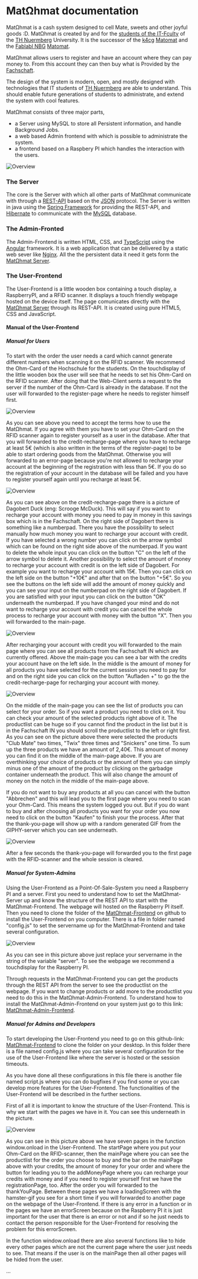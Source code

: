 # MatΩhmat documentation

MatΩhmat is a cash system designed to cell Mate, sweets and other joyful goods :D.
MatΩhmat is created by and for the [students of the IT-Fculty](https://fachschaft.in.th-nuernberg.de/) of
the [TH Nuermberg](https://th-nuernberg.de) University. 
It is the successor of the [k4cg](https://k4cg.org) [Matomat](https://github.com/k4cg/matomat) and
the [Fablabl NBG](https://fablab-nuernberg.de/) [Matomat](https://matom.at/).

MatΩhmat allows users to register and have an account where they can pay money to. From this account they can then
buy what is Provided by the [Fachschaft](https://fachschaft.in.th-nuernberg.de/).

The design of the system is modern, open, and mostly designed with technologies that IT students of
[TH Nuermberg](https://th-nuernberg.de) are able to understand. This should enable future generations of students
to administrate, and extend the system with cool features.

MatΩhmat consists of three major parts, 

 - a Server using MySQL to store all Persistent information, and handle Background Jobs.
 - a web based Admin frontend with which is possible to administrate the system.
 - a frontend based on a Raspbery PI which handles the interaction with the users.

![Overview](img/matohmat_arch.svg)

### The Server
The core is the Server with which all other parts of MatΩhmat communicate with through a [REST-API](https://en.wikipedia.org/wiki/Representational_state_transfer)
 based on the [JSON](https://de.wikipedia.org/wiki/JavaScript_Object_Notation) protocol.
The Server is written in java using the [Spring Framework](https://spring.io/) for providing the REST-API, and
[Hibernate](http://hibernate.org/orm/documentation/5.3/) to communicate with the [MySQL](https://www.mysql.com/de/) database.

### The Admin-Fronted
The Admin-Frontend is written HTML, CSS, and [TypeScript](https://www.typescriptlang.org/) using the [Angular](https://angular.io/)
framework. It is a web application that can be delivered by a static web sever like [Nginx](https://www.nginx.com/resources/wiki/).
All the the persistent data it need it gets form the [MatΩhmat Server](#the_server).

### The User-Frontend
The User-Frontend is a little wooden box containing a touch display, a RaspberryPI, and a RFID scanner. It displays a
touch friendly webpage hosted on the device itself. The page comunicates directly with the [MatΩhmat Server](#the_server)
through its REST-API. It is created using pure HTML5, CSS and JavaScript.

#### Manual of the User-Frontend

##### Manual for Users

To start with the order the user needs a card which cannot generate different numbers when scanning it on the RFID scanner. We recommend the Ohm-Card of the Hochschule for the students. On the touchdisplay of the little wooden box the user will see that he needs to set his Ohm-Card on the RFID scanner. After doing that the Web-Client sents a request to the server if the number of the Ohm-Card is already in the database. If not the user will forwarded to the register-page where he needs to register himself first.

![Overview](img/register_page.png)

As you can see above you need to accept the terms how to use the MatΩhmat. If you agree with them you have to set your Ohm-Card on the RFID scanner again to register yourself as a user in the database. After that you will forwarded to the credit-recharge-page where you have to recharge at least 5€ (which is also written in the terms of the register-page) to be able to start ordering goods from the MatΩhmat. Otherwise you will forwarded to an error-page because you're not allowed to recharge your account at the beginning of the registration with less than 5€. If you do so the registration of your account in the database will be failed and you have to register yourself again until you recharge at least 5€.

![Overview](img/credit_recharge_page.png)

As you can see above on the credit-recharge-page there is a picture of Dagobert Duck (eng: Scrooge McDuck). This will say if you want to recharge your account with money you need to pay in money in this savings box which is in the Fachschaft. On the right side of Dagobert there is something like a numberpad. There you have the possibility to select manually how much money you want to recharge your account with credit. If you have selected a wrong number you can click on the arrow symbol which can be found on the right side above of the numberpad. If you want to delete the whole input you can click on the button "C" on the left of the arrow symbol to delete it.
Another possibility to select the amount of money to recharge your account with credit is on the left side of Dagobert. For example you want to recharge your account with 15€. Then you can click on the left side on the button "+10€" and after that on the button "+5€". So you see the buttons on the left side will add the amount of money quickly and you can see your input on the numberpad on the right side of Dagobert.
If you are satisfied with your input you can click on the button "OK" underneath the numberpad. If you have changed your mind and do not want to recharge your account with credit you can cancel the whole process to recharge your account with money with the button "X". Then you will forwarded to the main-page.

![Overview](img/main_page.png)

After recharging your account with credit you will forwarded to the main page where you can see all products from the Fachschaft IN which are currently offered. Above the main-page you can see a bar with the credits your account have on the left side. In the middle is the amount of money for all products you have selected for the current session you need to pay for and on the right side you can click on the button "Aufladen +" to go the the credit-recharge-page for recharging your account with money.

![Overview](img/products_selected_main_page.png)

On the middle of the main-page you can see the list of products you can select for your order. So if you want a product you need to click on it. You can check your amount of the selected products right above of it. The productlist can be huge so if you cannot find the product in the list but it is in the Fachschaft IN you should scroll the productlist to the left or right first.
As you can see on the picture above there were selected the products "Club Mate" two times, "Twix" three times and "Snickers" one time. To sum up the three products we have an amount of 2,40€. This amount of money you can find it on the middle of the main-page above. If you are overthinking your choice of products or the amount of them you can simply minus one of the amount of the product by clicking on the garbadge container underneath the product. This will also change the amount of money on the notch in the middle of the main-page above.

If you do not want to buy any products at all you can cancel with the button "Abbrechen" and this will lead you to the first page where you need to scan your Ohm-Card. This means the system logged you out. But if you do want to buy and after choosing all products you want for your order you now need to click on the button "Kaufen" to finish your the process. After that the thank-you-page will show up with a random generated GIF from the GIPHY-server which you can see underneath.

![Overview](img/thank_you_page.png)

After a few seconds the thank-you-page will forwarded you to the first page with the RFID-scanner and the whole session is cleared.

##### Manual for System-Admins

Using the User-Frontend as a Point-Of-Sale-System you need a Raspberry PI and a server. First you need to understand how to set the MatΩhmat-Server up and know the structure of the REST API to start with the MatΩhmat-Frontend. The webpage will hosted on the Raspberry PI itself. Then you need to clone the folder of the [MatΩhmat-Frontend](https://github.com/FSIN-ohm/Matomat-Frontend) on github to install the User-Frontend on you computer. There is a file in folder named "config.js" to set the servername up for the MatΩhmat-Frontend and take several configuration. 

![Overview](img/config_js_user_frontend.png)

As you can see in this picture above just replace your servername in the string of the variable "server". To see the webpage we recommend a touchdisplay for the Raspberry PI. 

Through requests in the MatΩhmat-Frontend you can get the products through the REST API from the server to see the productlist on the webpage. If you want to change products or add more to the productlist you need to do this in the MatΩhmat-Admin-Frontend. To understand how to install the MatΩhmat-Admin-Frontend on your system just go to this link: [MatΩhmat-Admin-Frontend](#Admin_Frontend).

##### Manual for Admins and Developers

To start developing the User-Frontend you need to go on this github-link: [MatΩhmat-Frontend](https://github.com/FSIN-ohm/Matomat-Frontend) to clone the folder on your desktop. In this folder there is a file named config.js where you can take several configuration for the use of the User-Frontend like where the server is hosted or the session timeouts.

As you have done all these configurations in this file there is another file named script.js where you can do bugfixes if you find some or you can develop more features for the User-Frontend. The functionalities of the User-Frontend will be described in the further sections.

First of all it is important to know the structure of the User-Frontend. This is why we start with the pages we have in it. You can see this underneath in the picture.

![Overview](img/pages_user_frontend.png)

As you can see in this picture above we have seven pages in the function window.onload in the User-Frontend. The startPage where you put your Ohm-Card on the RFID-scanner, then the mainPage where you can see the productlist for the order you choose to buy and the bar on the mainPage above with your credits, the amount of money for your order and where the button for leading you to the addMoneyPage where you can recharge your credits with money and if you need to register yourself first we have the registrationPage, too. After the order you will forwarded to the thankYouPage. Between these pages we have a loadingScreen with the hamster-gif you see for a short time if you will forwarded to another page on the webpage of the User-Frontend. If there is any error in a function or in the pages we have an errorScreen because on the Raspberry PI it is just important for the user that there is an error or not and if so he just needs to contact the person responsible for the User-Frontend for resolving the problem for this errorScreen.

In the function window.onload there are also several functions like to hide every other pages which are not the current page where the user just needs to see. That means if the user is on the mainPage then all other pages will be hided from the user.

...